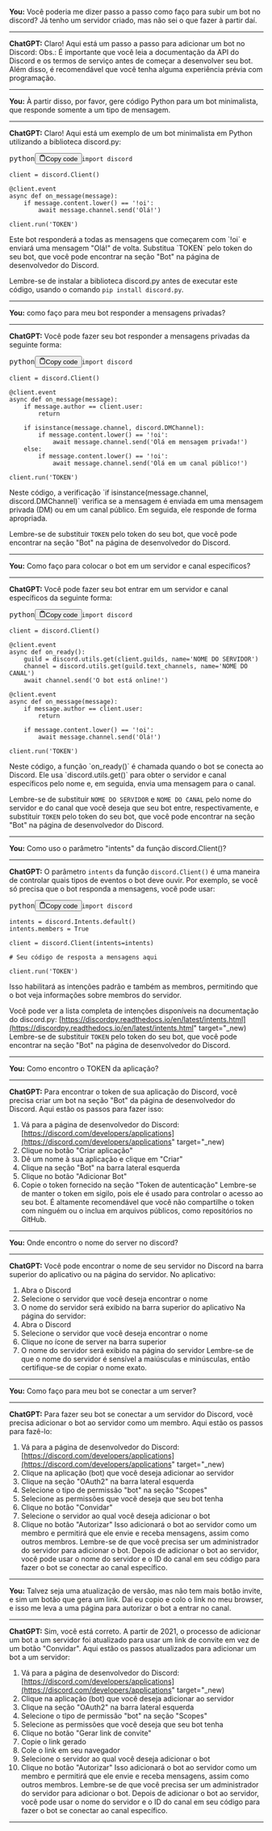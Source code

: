 **You:**
Você poderia me dizer passo a passo como faço para subir um bot no discord? Já tenho um servidor criado, mas não sei o que fazer à partir daí.

 --------
**ChatGPT:**
Claro! Aqui está um passo a passo para adicionar um bot no Discord:
Obs.: É importante que você leia a documentação da API do Discord e os termos de serviço antes de começar a desenvolver seu bot. Além disso, é recomendável que você tenha alguma experiência prévia com programação.


 --------
**You:**
À partir disso, por favor, gere código Python para um bot minimalista, que responde somente a um tipo de mensagem.

 --------
**ChatGPT:**
Claro! Aqui está um exemplo de um bot minimalista em Python utilizando a biblioteca discord.py:
<pre><span class="">python</span><button class="flex ml-auto gap-2"><svg stroke="currentColor" fill="none" stroke-width="2" viewBox="0 0 24 24" stroke-linecap="round" stroke-linejoin="round" class="h-4 w-4" height="1em" width="1em" xmlns="http://www.w3.org/2000/svg"><path d="M16 4h2a2 2 0 0 1 2 2v14a2 2 0 0 1-2 2H6a2 2 0 0 1-2-2V6a2 2 0 0 1 2-2h2"></path><rect x="8" y="2" width="8" height="4" rx="1" ry="1"></rect></svg>Copy code</button><code class="!whitespace-pre hljs language-python"><span class="hljs-keyword">import</span> discord

client = discord.Client()

<span class="hljs-meta">@client.event</span>
<span class="hljs-keyword">async</span> <span class="hljs-keyword">def</span> <span class="hljs-title function_">on_message</span>(<span class="hljs-params">message</span>):
    <span class="hljs-keyword">if</span> message.content.lower() == <span class="hljs-string">'!oi'</span>:
        <span class="hljs-keyword">await</span> message.channel.send(<span class="hljs-string">'Olá!'</span>)

client.run(<span class="hljs-string">'TOKEN'</span>)
</code></pre>Este bot responderá a todas as mensagens que começarem com `!oi` e enviará uma mensagem "Olá!" de volta. Substitua `TOKEN` pelo token do seu bot, que você pode encontrar na seção "Bot" na página de desenvolvedor do Discord.
Lembre-se de instalar a biblioteca discord.py antes de executar este código, usando o comando `pip install discord.py`.


 --------
**You:**
como faço para meu bot responder a mensagens privadas?

 --------
**ChatGPT:**
Você pode fazer seu bot responder a mensagens privadas da seguinte forma:
<pre><span class="">python</span><button class="flex ml-auto gap-2"><svg stroke="currentColor" fill="none" stroke-width="2" viewBox="0 0 24 24" stroke-linecap="round" stroke-linejoin="round" class="h-4 w-4" height="1em" width="1em" xmlns="http://www.w3.org/2000/svg"><path d="M16 4h2a2 2 0 0 1 2 2v14a2 2 0 0 1-2 2H6a2 2 0 0 1-2-2V6a2 2 0 0 1 2-2h2"></path><rect x="8" y="2" width="8" height="4" rx="1" ry="1"></rect></svg>Copy code</button><code class="!whitespace-pre hljs language-python"><span class="hljs-keyword">import</span> discord

client = discord.Client()

<span class="hljs-meta">@client.event</span>
<span class="hljs-keyword">async</span> <span class="hljs-keyword">def</span> <span class="hljs-title function_">on_message</span>(<span class="hljs-params">message</span>):
    <span class="hljs-keyword">if</span> message.author == client.user:
        <span class="hljs-keyword">return</span>

    <span class="hljs-keyword">if</span> <span class="hljs-built_in">isinstance</span>(message.channel, discord.DMChannel):
        <span class="hljs-keyword">if</span> message.content.lower() == <span class="hljs-string">'!oi'</span>:
            <span class="hljs-keyword">await</span> message.channel.send(<span class="hljs-string">'Olá em mensagem privada!'</span>)
    <span class="hljs-keyword">else</span>:
        <span class="hljs-keyword">if</span> message.content.lower() == <span class="hljs-string">'!oi'</span>:
            <span class="hljs-keyword">await</span> message.channel.send(<span class="hljs-string">'Olá em um canal público!'</span>)

client.run(<span class="hljs-string">'TOKEN'</span>)
</code></pre>Neste código, a verificação `if isinstance(message.channel, discord.DMChannel)` verifica se a mensagem é enviada em uma mensagem privada (DM) ou em um canal público. Em seguida, ele responde de forma apropriada.
Lembre-se de substituir `TOKEN` pelo token do seu bot, que você pode encontrar na seção "Bot" na página de desenvolvedor do Discord.


 --------
**You:**
Como faço para colocar o bot em um servidor e canal específicos?

 --------
**ChatGPT:**
Você pode fazer seu bot entrar em um servidor e canal específicos da seguinte forma:
<pre><span class="">python</span><button class="flex ml-auto gap-2"><svg stroke="currentColor" fill="none" stroke-width="2" viewBox="0 0 24 24" stroke-linecap="round" stroke-linejoin="round" class="h-4 w-4" height="1em" width="1em" xmlns="http://www.w3.org/2000/svg"><path d="M16 4h2a2 2 0 0 1 2 2v14a2 2 0 0 1-2 2H6a2 2 0 0 1-2-2V6a2 2 0 0 1 2-2h2"></path><rect x="8" y="2" width="8" height="4" rx="1" ry="1"></rect></svg>Copy code</button><code class="!whitespace-pre hljs language-python"><span class="hljs-keyword">import</span> discord

client = discord.Client()

<span class="hljs-meta">@client.event</span>
<span class="hljs-keyword">async</span> <span class="hljs-keyword">def</span> <span class="hljs-title function_">on_ready</span>():
    guild = discord.utils.get(client.guilds, name=<span class="hljs-string">'NOME DO SERVIDOR'</span>)
    channel = discord.utils.get(guild.text_channels, name=<span class="hljs-string">'NOME DO CANAL'</span>)
    <span class="hljs-keyword">await</span> channel.send(<span class="hljs-string">'O bot está online!'</span>)

<span class="hljs-meta">@client.event</span>
<span class="hljs-keyword">async</span> <span class="hljs-keyword">def</span> <span class="hljs-title function_">on_message</span>(<span class="hljs-params">message</span>):
    <span class="hljs-keyword">if</span> message.author == client.user:
        <span class="hljs-keyword">return</span>

    <span class="hljs-keyword">if</span> message.content.lower() == <span class="hljs-string">'!oi'</span>:
        <span class="hljs-keyword">await</span> message.channel.send(<span class="hljs-string">'Olá!'</span>)

client.run(<span class="hljs-string">'TOKEN'</span>)
</code></pre>Neste código, a função `on_ready()` é chamada quando o bot se conecta ao Discord. Ele usa `discord.utils.get()` para obter o servidor e canal específicos pelo nome e, em seguida, envia uma mensagem para o canal.
Lembre-se de substituir `NOME DO SERVIDOR` e `NOME DO CANAL` pelo nome do servidor e do canal que você deseja que seu bot entre, respectivamente, e substituir `TOKEN` pelo token do seu bot, que você pode encontrar na seção "Bot" na página de desenvolvedor do Discord.


 --------
**You:**
Como uso o parâmetro "intents" da função discord.Client()?

 --------
**ChatGPT:**
O parâmetro `intents` da função `discord.Client()` é uma maneira de controlar quais tipos de eventos o bot deve ouvir. Por exemplo, se você só precisa que o bot responda a mensagens, você pode usar:
<pre><span class="">python</span><button class="flex ml-auto gap-2"><svg stroke="currentColor" fill="none" stroke-width="2" viewBox="0 0 24 24" stroke-linecap="round" stroke-linejoin="round" class="h-4 w-4" height="1em" width="1em" xmlns="http://www.w3.org/2000/svg"><path d="M16 4h2a2 2 0 0 1 2 2v14a2 2 0 0 1-2 2H6a2 2 0 0 1-2-2V6a2 2 0 0 1 2-2h2"></path><rect x="8" y="2" width="8" height="4" rx="1" ry="1"></rect></svg>Copy code</button><code class="!whitespace-pre hljs language-python"><span class="hljs-keyword">import</span> discord

intents = discord.Intents.default()
intents.members = <span class="hljs-literal">True</span>

client = discord.Client(intents=intents)

<span class="hljs-comment"># Seu código de resposta a mensagens aqui</span>

client.run(<span class="hljs-string">'TOKEN'</span>)
</code></pre>Isso habilitará as intenções padrão e também as membros, permitindo que o bot veja informações sobre membros do servidor.
Você pode ver a lista completa de intenções disponíveis na documentação do discord.py: [https://discordpy.readthedocs.io/en/latest/intents.html](https://discordpy.readthedocs.io/en/latest/intents.html" target="_new)
Lembre-se de substituir `TOKEN` pelo token do seu bot, que você pode encontrar na seção "Bot" na página de desenvolvedor do Discord.


 --------
**You:**
Como encontro o TOKEN da aplicação?

 --------
**ChatGPT:**
Para encontrar o token de sua aplicação do Discord, você precisa criar um bot na seção "Bot" da página de desenvolvedor do Discord. Aqui estão os passos para fazer isso:
1. Vá para a página de desenvolvedor do Discord: [https://discord.com/developers/applications](https://discord.com/developers/applications" target="_new)
2. Clique no botão "Criar aplicação"
3. Dê um nome à sua aplicação e clique em "Criar"
4. Clique na seção "Bot" na barra lateral esquerda
5. Clique no botão "Adicionar Bot"
6. Copie o token fornecido na seção "Token de autenticação"
Lembre-se de manter o token em sigilo, pois ele é usado para controlar o acesso ao seu bot. É altamente recomendável que você não compartilhe o token com ninguém ou o inclua em arquivos públicos, como repositórios no GitHub.


 --------
**You:**
Onde encontro o nome do server no discord?

 --------
**ChatGPT:**
Você pode encontrar o nome de seu servidor no Discord na barra superior do aplicativo ou na página do servidor.
No aplicativo:
1. Abra o Discord
2. Selecione o servidor que você deseja encontrar o nome
3. O nome do servidor será exibido na barra superior do aplicativo
Na página do servidor:
1. Abra o Discord
2. Selecione o servidor que você deseja encontrar o nome
3. Clique no ícone de server na barra superior
4. O nome do servidor será exibido na página do servidor
Lembre-se de que o nome do servidor é sensível a maiúsculas e minúsculas, então certifique-se de copiar o nome exato.


 --------
**You:**
Como faço para meu bot se conectar a um server?

 --------
**ChatGPT:**
Para fazer seu bot se conectar a um servidor do Discord, você precisa adicionar o bot ao servidor como um membro. Aqui estão os passos para fazê-lo:
1. Vá para a página de desenvolvedor do Discord: [https://discord.com/developers/applications](https://discord.com/developers/applications" target="_new)
2. Clique na aplicação (bot) que você deseja adicionar ao servidor
3. Clique na seção "OAuth2" na barra lateral esquerda
4. Selecione o tipo de permissão "bot" na seção "Scopes"
5. Selecione as permissões que você deseja que seu bot tenha
6. Clique no botão "Convidar"
7. Selecione o servidor ao qual você deseja adicionar o bot
8. Clique no botão "Autorizar"
Isso adicionará o bot ao servidor como um membro e permitirá que ele envie e receba mensagens, assim como outros membros. Lembre-se de que você precisa ser um administrador do servidor para adicionar o bot.
Depois de adicionar o bot ao servidor, você pode usar o nome do servidor e o ID do canal em seu código para fazer o bot se conectar ao canal específico.


 --------
**You:**
Talvez seja uma atualização de versão, mas não tem mais botão invite, e sim um botão que gera um link. Daí eu copio e colo o link no meu browser, e isso me leva a uma página para autorizar o bot a entrar no canal.

 --------
**ChatGPT:**
Sim, você está correto. A partir de 2021, o processo de adicionar um bot a um servidor foi atualizado para usar um link de convite em vez de um botão "Convidar". Aqui estão os passos atualizados para adicionar um bot a um servidor:
1. Vá para a página de desenvolvedor do Discord: [https://discord.com/developers/applications](https://discord.com/developers/applications" target="_new)
2. Clique na aplicação (bot) que você deseja adicionar ao servidor
3. Clique na seção "OAuth2" na barra lateral esquerda
4. Selecione o tipo de permissão "bot" na seção "Scopes"
5. Selecione as permissões que você deseja que seu bot tenha
6. Clique no botão "Gerar link de convite"
7. Copie o link gerado
8. Cole o link em seu navegador
9. Selecione o servidor ao qual você deseja adicionar o bot
10. Clique no botão "Autorizar"
Isso adicionará o bot ao servidor como um membro e permitirá que ele envie e receba mensagens, assim como outros membros. Lembre-se de que você precisa ser um administrador do servidor para adicionar o bot.
Depois de adicionar o bot ao servidor, você pode usar o nome do servidor e o ID do canal em seu código para fazer o bot se conectar ao canal específico.


 --------
